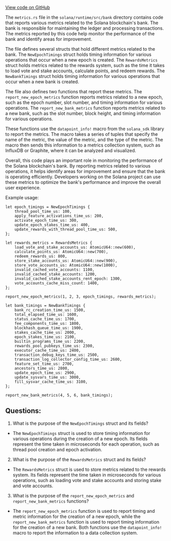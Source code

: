 [View code on GitHub](https://github.com/solana-labs/solana/blob/master/runtime/src/bank/metrics.rs)

The `metrics.rs` file in the `solana/runtime/src/bank` directory contains code that reports various metrics related to the Solana blockchain's bank. The bank is responsible for maintaining the ledger and processing transactions. The metrics reported by this code help monitor the performance of the bank and identify areas for improvement.

The file defines several structs that hold different metrics related to the bank. The `NewEpochTimings` struct holds timing information for various operations that occur when a new epoch is created. The `RewardsMetrics` struct holds metrics related to the rewards system, such as the time it takes to load vote and stake accounts, calculate points, and redeem rewards. The `NewBankTimings` struct holds timing information for various operations that occur when a new bank is created.

The file also defines two functions that report these metrics. The `report_new_epoch_metrics` function reports metrics related to a new epoch, such as the epoch number, slot number, and timing information for various operations. The `report_new_bank_metrics` function reports metrics related to a new bank, such as the slot number, block height, and timing information for various operations.

These functions use the `datapoint_info!` macro from the `solana_sdk` library to report the metrics. The macro takes a series of tuples that specify the name of the metric, the value of the metric, and the type of the metric. The macro then sends this information to a metrics collection system, such as InfluxDB or Graphite, where it can be analyzed and visualized.

Overall, this code plays an important role in monitoring the performance of the Solana blockchain's bank. By reporting metrics related to various operations, it helps identify areas for improvement and ensure that the bank is operating efficiently. Developers working on the Solana project can use these metrics to optimize the bank's performance and improve the overall user experience. 

Example usage:

```
let epoch_timings = NewEpochTimings {
    thread_pool_time_us: 100,
    apply_feature_activations_time_us: 200,
    activate_epoch_time_us: 300,
    update_epoch_stakes_time_us: 400,
    update_rewards_with_thread_pool_time_us: 500,
};

let rewards_metrics = RewardsMetrics {
    load_vote_and_stake_accounts_us: AtomicU64::new(600),
    calculate_points_us: AtomicU64::new(700),
    redeem_rewards_us: 800,
    store_stake_accounts_us: AtomicU64::new(900),
    store_vote_accounts_us: AtomicU64::new(1000),
    invalid_cached_vote_accounts: 1100,
    invalid_cached_stake_accounts: 1200,
    invalid_cached_stake_accounts_rent_epoch: 1300,
    vote_accounts_cache_miss_count: 1400,
};

report_new_epoch_metrics(1, 2, 3, epoch_timings, rewards_metrics);

let bank_timings = NewBankTimings {
    bank_rc_creation_time_us: 1500,
    total_elapsed_time_us: 1600,
    status_cache_time_us: 1700,
    fee_components_time_us: 1800,
    blockhash_queue_time_us: 1900,
    stakes_cache_time_us: 2000,
    epoch_stakes_time_us: 2100,
    builtin_programs_time_us: 2200,
    rewards_pool_pubkeys_time_us: 2300,
    executor_cache_time_us: 2400,
    transaction_debug_keys_time_us: 2500,
    transaction_log_collector_config_time_us: 2600,
    feature_set_time_us: 2700,
    ancestors_time_us: 2800,
    update_epoch_time_us: 2900,
    update_sysvars_time_us: 3000,
    fill_sysvar_cache_time_us: 3100,
};

report_new_bank_metrics(4, 5, 6, bank_timings);
```
## Questions: 
 1. What is the purpose of the `NewEpochTimings` struct and its fields?
- The `NewEpochTimings` struct is used to store timing information for various operations during the creation of a new epoch. Its fields represent the time taken in microseconds for each operation, such as thread pool creation and epoch activation.

2. What is the purpose of the `RewardsMetrics` struct and its fields?
- The `RewardsMetrics` struct is used to store metrics related to the rewards system. Its fields represent the time taken in microseconds for various operations, such as loading vote and stake accounts and storing stake and vote accounts.

3. What is the purpose of the `report_new_epoch_metrics` and `report_new_bank_metrics` functions?
- The `report_new_epoch_metrics` function is used to report timing and metric information for the creation of a new epoch, while the `report_new_bank_metrics` function is used to report timing information for the creation of a new bank. Both functions use the `datapoint_info!` macro to report the information to a data collection system.